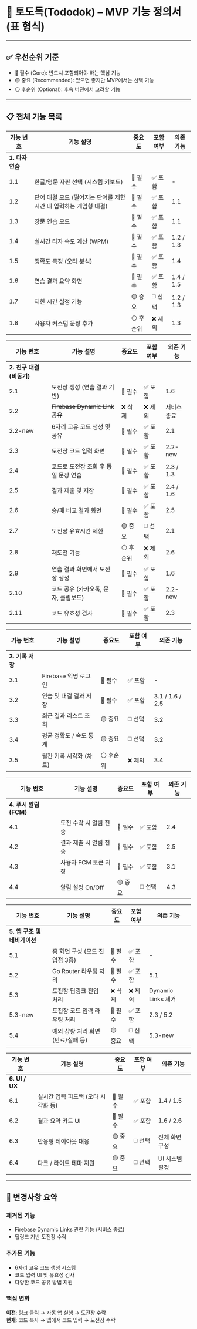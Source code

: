 # 🚀 토도독(Tododok) – MVP 기능 정의서 (표 형식)

---

## ✅ 우선순위 기준

- 🔴 필수 (Core): 반드시 포함되어야 하는 핵심 기능
- 🟡 중요 (Recommended): 있으면 좋지만 MVP에서는 선택 가능
- ⚪ 후순위 (Optional): 후속 버전에서 고려할 기능

---

## 📋 전체 기능 목록

| 기능 번호 | 기능 설명 | 중요도 | 포함 여부 | 의존 기능 |
|-----------|-----------|--------|-----------|-----------|
| **1. 타자 연습** | | | | |
| 1.1 | 한글/영문 자판 선택 (시스템 키보드) | 🔴 필수 | ✅ 포함 | - |
| 1.2 | 단어 대결 모드 (떨어지는 단어를 제한 시간 내 입력하는 게임형 대결) | 🔴 필수 | ✅ 포함 | 1.1 |
| 1.3 | 장문 연습 모드 | 🔴 필수 | ✅ 포함 | 1.1 |
| 1.4 | 실시간 타자 속도 계산 (WPM) | 🔴 필수 | ✅ 포함 | 1.2 / 1.3 |
| 1.5 | 정확도 측정 (오타 분석) | 🔴 필수 | ✅ 포함 | 1.4 |
| 1.6 | 연습 결과 요약 화면 | 🔴 필수 | ✅ 포함 | 1.4 / 1.5 |
| 1.7 | 제한 시간 설정 기능 | 🟡 중요 | ◻️ 선택 | 1.2 / 1.3 |
| 1.8 | 사용자 커스텀 문장 추가 | ⚪ 후순위 | ❌ 제외 | 1.3 |

| 기능 번호 | 기능 설명 | 중요도 | 포함 여부 | 의존 기능 |
|-----------|-----------|--------|-----------|-----------|
| **2. 친구 대결 (비동기)** | | | | |
| 2.1 | 도전장 생성 (연습 결과 기반) | 🔴 필수 | ✅ 포함 | 1.6 |
| 2.2 | ~~Firebase Dynamic Link 공유~~ | ❌ 삭제 | ❌ 제외 | 서비스 종료 |
| 2.2-new | 6자리 고유 코드 생성 및 공유 | 🔴 필수 | ✅ 포함 | 2.1 |
| 2.3 | 도전장 코드 입력 화면 | 🔴 필수 | ✅ 포함 | 2.2-new |
| 2.4 | 코드로 도전장 조회 후 동일 문장 연습 | 🔴 필수 | ✅ 포함 | 2.3 / 1.3 |
| 2.5 | 결과 제출 및 저장 | 🔴 필수 | ✅ 포함 | 2.4 / 1.6 |
| 2.6 | 승/패 비교 결과 화면 | 🔴 필수 | ✅ 포함 | 2.5 |
| 2.7 | 도전장 유효시간 제한 | 🟡 중요 | ◻️ 선택 | 2.1 |
| 2.8 | 재도전 기능 | ⚪ 후순위 | ❌ 제외 | 2.6 |
| 2.9 | 연습 결과 화면에서 도전장 생성 | 🔴 필수 | ✅ 포함 | 1.6 |
| 2.10 | 코드 공유 (카카오톡, 문자, 클립보드) | 🔴 필수 | ✅ 포함 | 2.2-new |
| 2.11 | 코드 유효성 검사 | 🔴 필수 | ✅ 포함 | 2.3 |

| 기능 번호 | 기능 설명 | 중요도 | 포함 여부 | 의존 기능 |
|-----------|-----------|--------|-----------|-----------|
| **3. 기록 저장** | | | | |
| 3.1 | Firebase 익명 로그인 | 🔴 필수 | ✅ 포함 | - |
| 3.2 | 연습 및 대결 결과 저장 | 🔴 필수 | ✅ 포함 | 3.1 / 1.6 / 2.5 |
| 3.3 | 최근 결과 리스트 조회 | 🟡 중요 | ◻️ 선택 | 3.2 |
| 3.4 | 평균 정확도 / 속도 통계 | 🟡 중요 | ◻️ 선택 | 3.2 |
| 3.5 | 월간 기록 시각화 (차트) | ⚪ 후순위 | ❌ 제외 | 3.4 |

| 기능 번호 | 기능 설명 | 중요도 | 포함 여부 | 의존 기능 |
|-----------|-----------|--------|-----------|-----------|
| **4. 푸시 알림 (FCM)** | | | | |
| 4.1 | 도전 수락 시 알림 전송 | 🔴 필수 | ✅ 포함 | 2.4 |
| 4.2 | 결과 제출 시 알림 전송 | 🔴 필수 | ✅ 포함 | 2.5 |
| 4.3 | 사용자 FCM 토큰 저장 | 🔴 필수 | ✅ 포함 | 3.1 |
| 4.4 | 알림 설정 On/Off | 🟡 중요 | ◻️ 선택 | 4.3 |

| 기능 번호 | 기능 설명 | 중요도 | 포함 여부 | 의존 기능 |
|-----------|-----------|--------|-----------|-----------|
| **5. 앱 구조 및 네비게이션** | | | | |
| 5.1 | 홈 화면 구성 (모드 진입점 3종) | 🔴 필수 | ✅ 포함 | - |
| 5.2 | Go Router 라우팅 처리 | 🔴 필수 | ✅ 포함 | 5.1 |
| 5.3 | ~~도전장 딥링크 진입 처리~~ | ❌ 삭제 | ❌ 제외 | Dynamic Links 제거 |
| 5.3-new | 도전장 코드 입력 라우팅 처리 | 🔴 필수 | ✅ 포함 | 2.3 / 5.2 |
| 5.4 | 예외 상황 처리 화면 (만료/실패 등) | 🟡 중요 | ◻️ 선택 | 5.3-new |

| 기능 번호 | 기능 설명 | 중요도 | 포함 여부 | 의존 기능 |
|-----------|-----------|--------|-----------|-----------|
| **6. UI / UX** | | | | |
| 6.1 | 실시간 입력 피드백 (오타 시각화 등) | 🔴 필수 | ✅ 포함 | 1.4 / 1.5 |
| 6.2 | 결과 요약 카드 UI | 🔴 필수 | ✅ 포함 | 1.6 / 2.6 |
| 6.3 | 반응형 레이아웃 대응 | 🟡 중요 | ◻️ 선택 | 전체 화면 구성 |
| 6.4 | 다크 / 라이트 테마 지원 | 🟡 중요 | ◻️ 선택 | UI 시스템 설정 |

---

## 🔄 변경사항 요약

### 제거된 기능
- Firebase Dynamic Links 관련 기능 (서비스 종료)
- 딥링크 기반 도전장 수락

### 추가된 기능
- 6자리 고유 코드 생성 시스템
- 코드 입력 UI 및 유효성 검사
- 다양한 코드 공유 방법 지원

### 핵심 변화
**이전**: 링크 클릭 → 자동 앱 실행 → 도전장 수락  
**현재**: 코드 복사 → 앱에서 코드 입력 → 도전장 수락
